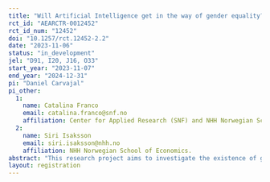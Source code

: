 ```yaml
---
title: "Will Artificial Intelligence get in the way of gender equality?"
rct_id: "AEARCTR-0012452"
rct_id_num: "12452"
doi: "10.1257/rct.12452-2.2"
date: "2023-11-06"
status: "in_development"
jel: "D91, I20, J16, O33"
start_year: "2023-11-07"
end_year: "2024-12-31"
pi: "Daniel Carvajal"
pi_other:
  1:
    name: Catalina Franco
    email: catalina.franco@snf.no
    affiliation: Center for Applied Research (SNF) and NHH Norwegian School of Economics
  2:
    name: Siri Isaksson
    email: siri.isaksson@nhh.no
    affiliation: NHH Norwegian School of Economics.
abstract: "This research project aims to investigate the existence of gender differences in the adoption and use of AI technologies, specifically ChatGPT. Previous studies have highlighted a "Digital Divide," showing disparities in internet usage between men and women. This project seeks to extend our understanding of this divide to the realm of AI technologies. We aim to (i) identify whether a gender gap exists in the adoption of ChatGPT, (ii) explore the underlying mechanisms driving any observed disparities, (iii) assess the impact of this gap on productivity, and (iv) evaluate the efficacy of interventions aimed at reducing the gender gap in AI adoption."
layout: registration
---
```


